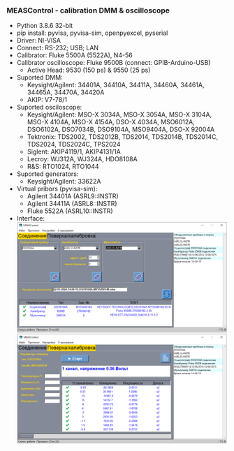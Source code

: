 ### MEASControl - calibration DMM & oscilloscope
+ Python 3.8.6 32-bit
+ pip install: pyvisa, pyvisa-sim, openpyexcel, pyserial
+ Driver: NI-VISA
+ Connect: RS-232; USB; LAN
+ Calibrator: Fluke 5500A (5522A), N4-56
+ Calibrator oscilloscope: Fluke 9500B (connect: GPIB-Arduino-USB)
  + Active Head: 9530 (150 ps) & 9550 (25 ps)
+ Suported DMM:
  + Keysight/Agilent: 34401A, 34410A, 34411A, 34460A, 34461A, 34465A, 34470A, 34420A
  + AKIP: V7-78/1
+ Suported osciloscope:
  + Keysight/Agilent: MSO-X 3034A, MSO-X 3054A, MSO-X 3104A, MSO-X 4104A, MSO-X 4154A, DSO-X 4034A, 
                      MSO6012A, DSO6102A, DSO7034B, DSO9104A, MSO9404A, DSO-X 92004A
  + Tektronix: TDS2002, TDS2012B, TDS2014, TDS2014B, TDS2014C, TDS2024, TDS2024C, TPS2024
  + Siglent: AKIP4119/1, AKIP4131/1A
  + Lecroy: WJ312A, WJ324A, HDO8108A
  + R&S: RTO1024, RTO1044
+ Suported generators:
  + Keysight/Agilent: 33622A
+ Virtual pribors (pyvisa-sim):
  + Agilent 34401A (ASRL9::INSTR)
  + Agilent 34411A (ASRL8::INSTR)
  + Fluke 5522A (ASRL10::INSTR)
+ Interface:
![alt text](https://github.com/GlendenCrunch/MEASControl/blob/main/image/1.png)
![alt text](https://github.com/GlendenCrunch/MEASControl/blob/main/image/2.png)
